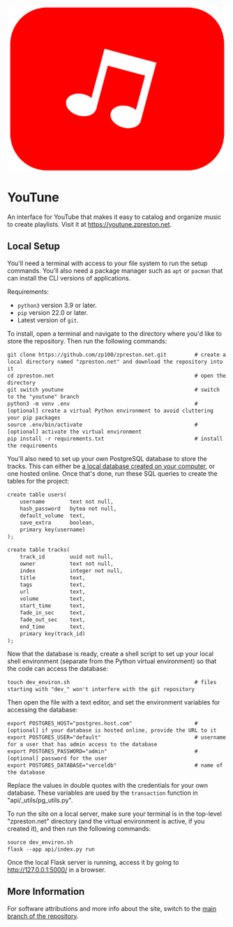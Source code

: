 <p align="center">
  <img src="/api/static/images/YouTune.png" alt="YouTune"/>
</p>

# YouTune

An interface for YouTube that makes it easy to catalog and organize music to create playlists. Visit it at https://youtune.zpreston.net.

## Local Setup

You'll need a terminal with access to your file system to run the setup commands. You'll also need a package manager such as `apt` or `pacman` that can install the CLI versions of applications.

Requirements:
-   `python3` version 3.9 or later.
-   `pip` version 22.0 or later.
-   Latest version of `git`.

To install, open a terminal and navigate to the directory where you'd like to store the repository. Then run the following commands:
```
git clone https://github.com/zp100/zpreston.net.git         # create a local directory named "zpreston.net" and download the repository into it
cd zpreston.net                                             # open the directory
git switch youtune                                          # switch to the "youtune" branch
python3 -m venv .env                                        # [optional] create a virtual Python environment to avoid cluttering your pip packages
source .env/bin/activate                                    # [optional] activate the virtual environment
pip install -r requirements.txt                             # install the requirements
```

You'll also need to set up your own PostgreSQL database to store the tracks. This can either be [a local database created on your computer](https://www.postgresql.org/docs/current/tutorial-start.html), or one hosted online. Once that's done, run these SQL queries to create the tables for the project:
```
create table users(
    username        text not null,
    hash_password   bytea not null,
    default_volume  text,
    save_extra      boolean,
    primary key(username)
);
```
```
create table tracks(
    track_id        uuid not null,
    owner           text not null,
    index           integer not null,
    title           text,
    tags            text,
    url             text,
    volume          text,
    start_time      text,
    fade_in_sec     text,
    fade_out_sec    text,
    end_time        text,
    primary key(track_id)
);
```
Now that the database is ready, create a shell script to set up your local shell environment (separate from the Python virtual environment) so that the code can access the database:
```
touch dev_environ.sh                                        # files starting with "dev_" won't interfere with the git repository
```
Then open the file with a text editor, and set the environment variables for accessing the database:
```
export POSTGRES_HOST="postgres.host.com"                    # [optional] if your database is hosted online, provide the URL to it
export POSTGRES_USER="default"                              # username for a user that has admin access to the database
export POSTGRES_PASSWORD="admin"                            # [optional] password for the user
export POSTGRES_DATABASE="verceldb"                         # name of the database
```
Replace the values in double quotes with the credentials for your own database. These variables are used by the `transaction` function in "api/_utils/pg_utils.py".

To run the site on a local server, make sure your terminal is in the top-level "zpreston.net" directory (and the virtual environment is active, if you created it), and then run the following commands:
```
source dev_environ.sh
flask --app api/index.py run
```
Once the local Flask server is running, access it by going to http://127.0.0.1:5000/ in a browser.

## More Information

For software attributions and more info about the site, switch to the [main branch of the repository](https://github.com/zp100/zpreston.net).
